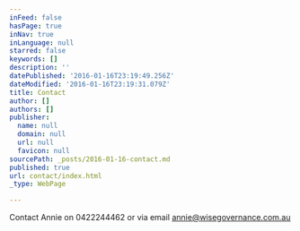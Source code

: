 ```yaml
---
inFeed: false
hasPage: true
inNav: true
inLanguage: null
starred: false
keywords: []
description: ''
datePublished: '2016-01-16T23:19:49.256Z'
dateModified: '2016-01-16T23:19:31.079Z'
title: Contact
author: []
authors: []
publisher:
  name: null
  domain: null
  url: null
  favicon: null
sourcePath: _posts/2016-01-16-contact.md
published: true
url: contact/index.html
_type: WebPage

---
```

Contact Annie on 0422244462 or via email annie@wisegovernance.com.au